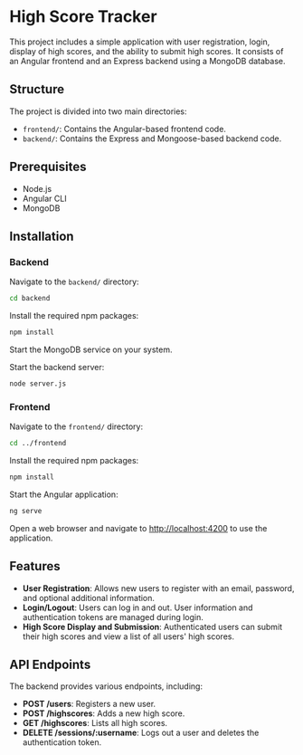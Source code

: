 # High Score Tracker

This project includes a simple application with user registration, login, display of high scores, and the ability to submit high scores. It consists of an Angular frontend and an Express backend using a MongoDB database.

## Structure
The project is divided into two main directories:

- `frontend/`: Contains the Angular-based frontend code.
- `backend/`: Contains the Express and Mongoose-based backend code.

## Prerequisites

- Node.js
- Angular CLI
- MongoDB

## Installation
### Backend
Navigate to the `backend/` directory:

```bash
cd backend 
```

Install the required npm packages:

```bash
npm install
```

Start the MongoDB service on your system.

Start the backend server:

```bash
node server.js
```

### Frontend
Navigate to the `frontend/` directory:

```bash
cd ../frontend
```

Install the required npm packages:

```bash
npm install
```

Start the Angular application:

```bash
ng serve
```

Open a web browser and navigate to [http://localhost:4200](http://localhost:4200) to use the application.

## Features
- **User Registration**: Allows new users to register with an email, password, and optional additional information.
- **Login/Logout**: Users can log in and out. User information and authentication tokens are managed during login.
- **High Score Display and Submission**: Authenticated users can submit their high scores and view a list of all users' high scores.

## API Endpoints
The backend provides various endpoints, including:

- **POST /users**: Registers a new user.
- **POST /highscores**: Adds a new high score.
- **GET /highscores**: Lists all high scores.
- **DELETE /sessions/:username**: Logs out a user and deletes the authentication token.
